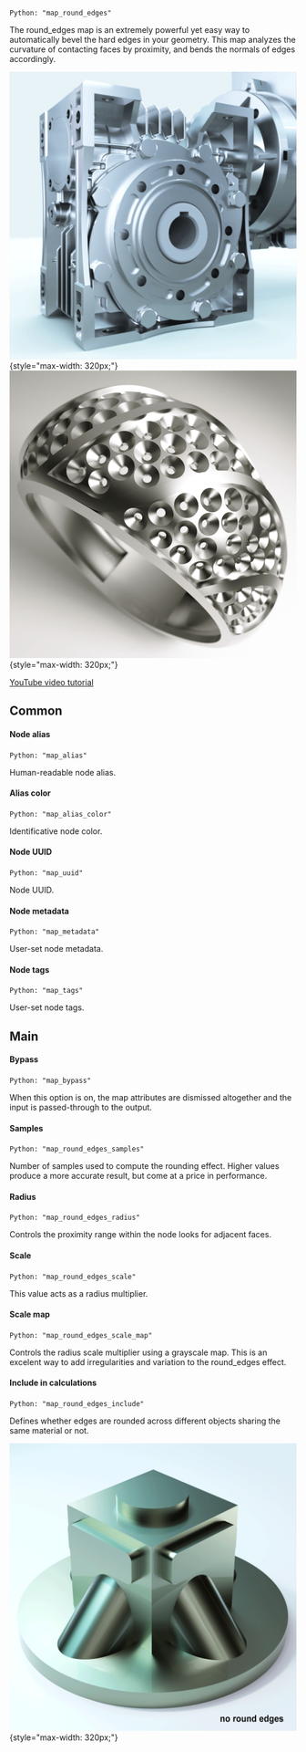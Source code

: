 `Python: "map_round_edges"`

The round_edges map is an extremely powerful yet easy way to automatically bevel the hard edges in your geometry. This map analyzes the curvature of contacting faces by proximity, and bends the normals of edges accordingly.


![Round Edges example](map_round_edges_1.gif "Round Edges example"){style="max-width: 320px;"}
![Round Edges example](map_round_edges_2.gif "Round Edges example"){style="max-width: 320px;"}


[YouTube video tutorial](https://www.youtube.com/watch?v=YXfCOG1Yyys)

## Common

#### Node alias
`Python: "map_alias"`

Human-readable node alias.

#### Alias color
`Python: "map_alias_color"`

Identificative node color.

#### Node UUID
`Python: "map_uuid"`

Node UUID.

#### Node metadata
`Python: "map_metadata"`

User-set node metadata.

#### Node tags
`Python: "map_tags"`

User-set node tags.

## Main

#### Bypass
`Python: "map_bypass"`

When this option is on, the map attributes are dismissed altogether and the input is passed-through to the output.

#### Samples
`Python: "map_round_edges_samples"`

Number of samples used to compute the rounding effect. Higher values produce a more accurate result, but come at a price in performance.

#### Radius
`Python: "map_round_edges_radius"`

Controls the proximity range within the node looks for adjacent faces.

#### Scale
`Python: "map_round_edges_scale"`

This value acts as a radius multiplier.

#### Scale map
`Python: "map_round_edges_scale_map"`

Controls the radius scale multiplier using a grayscale map. This is an excelent way to add irregularities and variation to the round_edges effect.

#### Include in calculations
`Python: "map_round_edges_include"`

Defines whether edges are rounded across different objects sharing the same material or not.


![Round Edges example](map_round_edges_include.gif "Round Edges example"){style="max-width: 320px;"}



